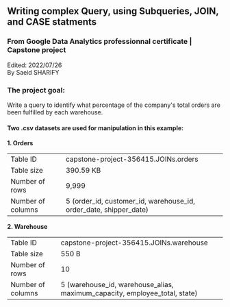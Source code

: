 ## Writing complex Query, using Subqueries, JOIN, and CASE statments
### From Google Data Analytics professionnal certificate | Capstone project
Edited: 2022/07/26  
By Saeid SHARIFY  

### The project goal:
Write a query to identify what percentage of the company's total orders are been fulfilled by each warehouse.  


#### Two .csv datasets are used for manipulation in this example:  

**1. Orders**

|||
|--|--|
|Table ID|capstone-project-356415.JOINs.orders|
|Table size | 390.59 KB|
|Number of rows | 9,999|
|Number of columns |5 (order_id, customer_id,	warehouse_id,	order_date,	shipper_date) |
  
  
  
**2. Warehouse**
  
  
|||
|--|--|
|Table ID|capstone-project-356415.JOINs.warehouse|
|Table size | 550 B |
|Number of rows | 10|
|Number of columns |5 (warehouse_id, warehouse_alias,	maximum_capacity,	employee_total,	state) |
